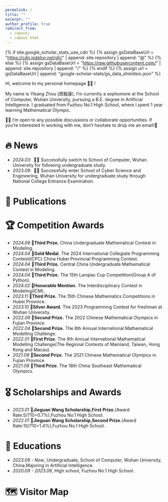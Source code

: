 ```yaml
---
permalink: /
title: ""
excerpt: ""
author_profile: true
redirect_from: 
  - /about/
  - /about.html
---
```


{% if site.google_scholar_stats_use_cdn %}
{% assign gsDataBaseUrl = "https://cdn.jsdelivr.net/gh/" | append: site.repository | append: "@" %}
{% else %}
{% assign gsDataBaseUrl = "https://raw.githubusercontent.com/" | append: site.repository | append: "/" %}
{% endif %}
{% assign url = gsDataBaseUrl | append: "google-scholar-stats/gs_data_shieldsio.json" %}

<span class='anchor' id='about-me'></span>

Hi, welcome to my personal homepage 👋👋 !

My name is Yikang Zhou (周毅康), I’m currently a sophomore at the School of Computer, Wuhan University, pursuing a B.E. degree in Artificial Intelligence. I graduated from Fuzhou No.1 High School, where I spent 1 year learning Mathematical Olympic.

🤝🤝 I’m open to any possible discussions or collaborate opportunities. If you’re interested in working with me, don’t hesitate to drop me an email!📧

# 🔥 News
- *2024.03*: &nbsp;🎉🎉 Successfully switch to School of Computer, Wuhan University for following undergraduate study.
- *2023.09*: &nbsp;🎉🎉 Successfully enter School of Cyber Science and Engineering, Wuhan University for undergraduate study through National College Entrance Examination.

# 📝 Publications 

# 🏆 Competition Awards
- *2024.09* 🥉**Third Prize.** China Undergraduate Mathematical Contest in Modeling.
- *2024.04* 🥇**Gold Medal.** The 2024 International Collegiate Programming Contest(ICPC) China Hubei Provincial Programming Contest.
- *2024.04* 🥉**Third Prize.** Central China Undergraduate Mathematical Contest in Modeling.
- *2024.04* 🥉**Third Prize.** The 15th Lanqiao Cup Competition(Group A of Python).
- *2024.02* 🥈**Honorable Mention.** The Interdisciplinary Contest in Modeling(ICM).
- *2023.11* 🥉**Third Prize.** The 15th Chinese Mathematics Competitions in Hubei Province.
- *2023.10* 🥈**Silver Award.** The 2023 Programming Contest for freshman at Wuhan University.
- *2022.09* 🥈**Second Prize.** The 2022 Chinese Mathematical Olympics in Fujian Province.
- *2022.04* 🥈**Second Prize.** The 8th Annual International Mathematical Modelling Challenge.
- *2022.01* 🥇**First Prize.** The 8th Annual International Mathematical Modelling Challenge(The Regional Contests of Mainland, Taiwan, Hong Kong and Macau).
- *2021.09* 🥈**Second Prize.** The 2021 Chinese Mathematical Olympics in Fujian Province.
- *2021.08* 🥉**Third Prize.** The 18th China Southeast Mathematical Olympics.

# 🎖 Scholarships and Awards  
- *2023.01* 🥇**Jieguan Wang Scholarship,First Prize.**(Award Rate:5/710=0.7%),Fuzhou No.1 High School.
- *2022.01* 🥈**Jieguan Wang Scholarship,Second Prize.**(Award Rate:10/710=1.4%),Fuzhou No.1 High School.

# 📖 Educations
- *2023.09 - Now*, Undergraduate, School of Computer, Wuhan University, China.Majoring in Artificial Intelligence.
- *2020.09 - 2023.06*, High school, Fuzhou No.1 High School.

# 🗺️ Visitor Map
<script type="text/javascript" id="clustrmaps" src="//clustrmaps.com/map_v2.js?d=gD9f9GRWeYa3bEvKVdi5JHo2NsGibYyhEa54VOa_Qj4&cl=ffffff&w=a"></script>
